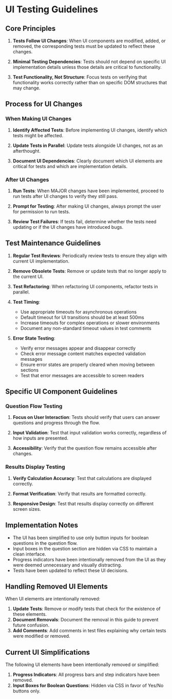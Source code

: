 # UI Testing Guidelines

## Core Principles

1. **Tests Follow UI Changes**: When UI components are modified, added, or removed, the corresponding tests must be updated to reflect these changes.

2. **Minimal Testing Dependencies**: Tests should not depend on specific UI implementation details unless those details are critical to functionality.

3. **Test Functionality, Not Structure**: Focus tests on verifying that functionality works correctly rather than on specific DOM structures that may change.

## Process for UI Changes

### When Making UI Changes

1. **Identify Affected Tests**: Before implementing UI changes, identify which tests might be affected.

2. **Update Tests in Parallel**: Update tests alongside UI changes, not as an afterthought.

3. **Document UI Dependencies**: Clearly document which UI elements are critical for tests and which are implementation details.

### After UI Changes

1. **Run Tests**: When MAJOR changes have been implemented, proceed to run tests after UI changes to verify they still pass.

2. **Prompt for Testing**: After making UI changes, always prompt the user for permission to run tests.

3. **Review Test Failures**: If tests fail, determine whether the tests need updating or if the UI changes have introduced bugs.

## Test Maintenance Guidelines

1. **Regular Test Reviews**: Periodically review tests to ensure they align with current UI implementation.

2. **Remove Obsolete Tests**: Remove or update tests that no longer apply to the current UI.

3. **Test Refactoring**: When refactoring UI components, refactor tests in parallel.

4. **Test Timing**: 
   - Use appropriate timeouts for asynchronous operations
   - Default timeout for UI transitions should be at least 500ms
   - Increase timeouts for complex operations or slower environments
   - Document any non-standard timeout values in test comments

5. **Error State Testing**:
   - Verify error messages appear and disappear correctly
   - Check error message content matches expected validation messages
   - Ensure error states are properly cleared when moving between sections
   - Test that error messages are accessible to screen readers

## Specific UI Component Guidelines

### Question Flow Testing

1. **Focus on User Interaction**: Tests should verify that users can answer questions and progress through the flow.

2. **Input Validation**: Test that input validation works correctly, regardless of how inputs are presented.

3. **Accessibility**: Verify that the question flow remains accessible after changes.

### Results Display Testing

1. **Verify Calculation Accuracy**: Test that calculations are displayed correctly.

2. **Format Verification**: Verify that results are formatted correctly.

3. **Responsive Design**: Test that results display correctly on different screen sizes.

## Implementation Notes

- The UI has been simplified to use only button inputs for boolean questions in the question flow.
- Input boxes in the question section are hidden via CSS to maintain a clean interface.
- Progress indicators have been intentionally removed from the UI as they were deemed unnecessary and visually distracting.
- Tests have been updated to reflect these UI decisions.

## Handling Removed UI Elements

When UI elements are intentionally removed:

1. **Update Tests**: Remove or modify tests that check for the existence of these elements.
2. **Document Removals**: Document the removal in this guide to prevent future confusion.
3. **Add Comments**: Add comments in test files explaining why certain tests were modified or removed.

## Current UI Simplifications

The following UI elements have been intentionally removed or simplified:

1. **Progress Indicators**: All progress bars and step indicators have been removed.
2. **Input Boxes for Boolean Questions**: Hidden via CSS in favor of Yes/No buttons only. 
